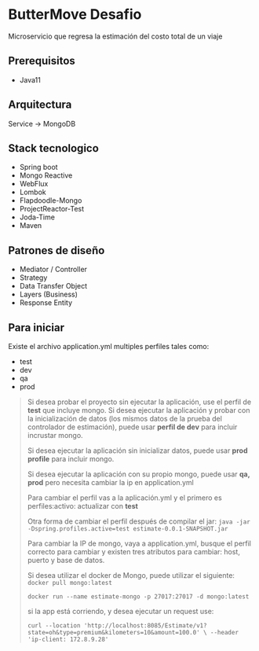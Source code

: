 # ButterMove Desafio

Microservicio que regresa la estimación del costo total de un viaje

## Prerequisitos

* Java11

## Arquitectura
Service -> MongoDB

## Stack tecnologico
* Spring boot
* Mongo Reactive
* WebFlux
* Lombok
* Flapdoodle-Mongo
* ProjectReactor-Test
* Joda-Time
* Maven

## Patrones de diseño
* Mediator / Controller
* Strategy
* Data Transfer Object
* Layers (Business)
* Response Entity

## Para iniciar
Existe el archivo application.yml multiples perfiles tales como:
* test
* dev
* qa
* prod

> Si desea probar el proyecto sin ejecutar la aplicación, use el perfil de **test** que incluye mongo.
> Si desea ejecutar la aplicación y probar con la inicialización de datos (los mismos datos de la prueba del controlador de estimación), puede usar **perfil de dev** para incluir incrustar mongo.
>
> Si desea ejecutar la aplicación sin inicializar datos, puede usar **prod profile** para incluir mongo.
>
> Si desea ejecutar la aplicación con su propio mongo, puede usar **qa, prod** pero necesita cambiar la ip en application.yml
>
> Para cambiar el perfil vas a la aplicación.yml y el primero es perfiles:activo: actualizar con **test**
>
> Otra forma de cambiar el perfil después de compilar el jar: ``java -jar -Dspring.profiles.active=test estimate-0.0.1-SNAPSHOT.jar``
>
> Para cambiar la IP de mongo, vaya a application.yml, busque el perfil correcto para cambiar y existen tres atributos para cambiar: host, puerto y base de datos.
>
> Si desea utilizar el docker de Mongo, puede utilizar el siguiente:
> ``docker pull mongo:latest``
>
> ``docker run --name estimate-mongo -p 27017:27017 -d mongo:latest``
>
> si la app está corriendo, y desea ejecutar un request use:
>
>  ``curl --location 'http://localhost:8085/Estimate/v1?state=oh&type=premium&kilometers=10&amount=100.0' \
--header 'ip-client: 172.8.9.28' ``